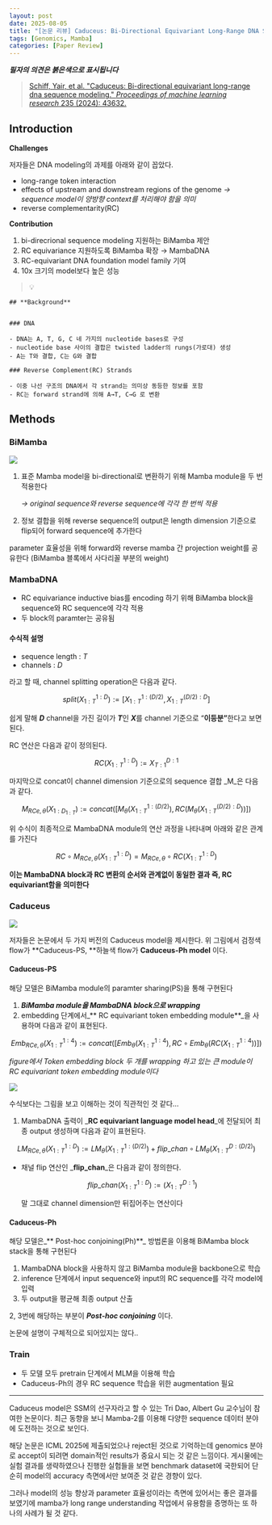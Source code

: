 ```yaml
---
layout: post
date: 2025-08-05
title: "[논문 리뷰] Caduceus: Bi-Directional Equivariant Long-Range DNA Sequence Modeling"
tags: [Genomics, Mamba]
categories: [Paper Review]
---
```


<span class="notion-red">_**필자의 의견은 붉은색으로 표시됩니다**_</span>


> [Schiff, Yair, et al. "Caduceus: Bi-directional equivariant long-range dna sequence modeling." ](https://pmc.ncbi.nlm.nih.gov/articles/PMC12189541/)[_Proceedings of machine learning research_](https://pmc.ncbi.nlm.nih.gov/articles/PMC12189541/)[ 235 (2024): 43632.](https://pmc.ncbi.nlm.nih.gov/articles/PMC12189541/)



## Introduction


**Challenges**


저자들은 DNA modeling의 과제를 아래와 같이 꼽았다.

- long-range token interaction
- effects of upstream and downstream regions of the genome 
_→ sequence model이 양방향 context를 처리해야 함을 의미_
- reverse complementarity(RC)

**Contribution**

1. bi-direcrional sequence modeling 지원하는 BiMamba 제안
1. RC equivariance 지원하도록 BiMamba 확장 → MambaDNA
1. RC-equivariant DNA foundation model family 기여
1. 10x 크기의 model보다 높은 성능

> 💡 


	## **Background**


	### DNA

	- DNA는 A, T, G, C 네 가지의 nucleotide bases로 구성
	- nucleotide base 사이의 결합은 twisted ladder의 rungs(가로대) 생성
	- A는 T와 결합, C는 G와 결합

	### Reverse Complement(RC) Strands

	- 이중 나선 구조의 DNA에서 각 strand는 의미상 동등한 정보를 포함
	- RC는 forward strand에 의해 A→T, C→G 로 변환


## Methods



### BiMamba


![](https://prod-files-secure.s3.us-west-2.amazonaws.com/542b861c-36a8-4051-84e5-8804b6728dba/2c247d59-7815-4980-99f0-8f0d21f445a7/image.png?X-Amz-Algorithm=AWS4-HMAC-SHA256&X-Amz-Content-Sha256=UNSIGNED-PAYLOAD&X-Amz-Credential=ASIAZI2LB4663KHL37NQ%2F20250810%2Fus-west-2%2Fs3%2Faws4_request&X-Amz-Date=20250810T090110Z&X-Amz-Expires=3600&X-Amz-Security-Token=IQoJb3JpZ2luX2VjEJb%2F%2F%2F%2F%2F%2F%2F%2F%2F%2FwEaCXVzLXdlc3QtMiJHMEUCIASXpDYOr270TGmpXkJLZusKWNBGqpFWaxM5ZbIjtH4dAiEAngSHNGRLtbJbNZLrt65EV8QSMZ7yK3yA4MSzWo9xrowqiAQIz%2F%2F%2F%2F%2F%2F%2F%2F%2F%2F%2FARAAGgw2Mzc0MjMxODM4MDUiDNhxP8CnaKjWFZNZcCrcA%2BoSAmmVcuKMr1dpBihwafXf%2BRZBCvVZKB%2BdH4lBfNlTuxgDPbs2i4eLF%2B31zkqDBdrkd91%2FoMTO5xIF3sj1s%2FUU8b9QlQ4vC9z62hOaRPf6Vqoxg7JSTe%2F1PmaKFP%2Bor5jinKodpek4%2FYNMiHyQ%2FMNPyxwBUrzW0Z%2FJ%2BMA97hhyhAdc44r%2FG3RxcBXPrPkhskgvH%2B%2FbTWVr%2FWYYhdes6171R%2FEJZ0YTSTQVeIgmfgYs4y4yO%2BCZtqkJMfOduJRCfRHBkseaBp%2FSIshv1YGyCKZx2BtT72HNxszkSH8sY5KpjSMEMfDk691dTn%2BHqAtcXlQEP3K27uNfN6S51I36blpd3BBW96iDOl5GPXJwoE5d%2F%2But1rNyWF2sgeURa3MzOhe7yx2MAMA5z1K9PXe7Kq89en8PxzaMPbld1hg73ASzjhbn22yEO1lkYdOaNL6%2FQEW1qJ4Wdkzxn13hdCPYviCqV%2FPkf8bkaPekbg1cG2W%2BrM6UCyUEN9MGNLCY5ZC3MpTsWZIEkjZFjjiATpPRqyOYzVt2cya4f1NMTtpnrjgOUfcvr6tY6UneRNTZM7JPdk5Mv9EEkHSY9dRZmCe3XZhxBPpImAOzP7aH4YhUm8rS3EkJENHydIXBBvyJMIvb4MQGOqUBRiiuHpxiIzzO4NA%2BgXYaKjdikQJEDeem19qPDO1dfWo7dbI%2BI9lyI56eECyGxNmnxCRoxnw%2Fc%2FPvWfL1bhzmKpdeitFT%2F1chxCyK8yF5QBW9dgyM%2BXzM39ubOTXBONruInWA5VXHx4oboFBatIoGA%2BUTOL4GLPHz4XIybGM6fqT6mQIzJuvqlzOtr3PhoYdIhAc8rFQxo%2BV81N9JK6EOHuywc514&X-Amz-Signature=8fe9e42188bd3ea4cb6b6a1ccc8529125d7eda43660dd31e5b1d20c2360101b1&X-Amz-SignedHeaders=host&x-amz-checksum-mode=ENABLED&x-id=GetObject)

1. 표준 Mamba model을 bi-directional로 변환하기 위해 Mamba module을 두 번 적용한다

	_→ original sequence와 reverse sequence에 각각 한 번씩 적용_

1. 정보 결합을 위해 reverse sequence의 output은 length dimension 기준으로 flip되어 forward sequence에 추가한다

parameter 효율성을 위해 forward와 reverse mamba 간 projection weight를 공유한다 (BiMamba 블록에서 사다리꼴 부분의 weight)



### MambaDNA

- RC equivariance inductive bias를 encoding 하기 위해 BiMamba block을 sequence와 RC sequence에 각각 적용
- 두 block의 paramter는 공유됨


#### 수식적 설명

- sequence length : _T_
- channels : _D_

라고 할 때,  channel splitting operation은 다음과 같다.


$$
split(X^{1:D}_{1:T}):=[X^{1:(D/2)}_{1:T},X^{(D/2):D}_{1:T}]
$$


<span class="notion-red">쉽게 말해 </span><span class="notion-red">_**D**_</span><span class="notion-red"> channel을 가진 길이가 </span><span class="notion-red">_**T**_</span><span class="notion-red">인 </span><span class="notion-red">_**X**_</span><span class="notion-red">를 channel 기준으로 “</span><span class="notion-red">**이등분”**</span><span class="notion-red">한다고 보면 된다.</span>


RC 연산은 다음과 같이 정의된다.


$$
RC(X^{1:D}_{1:T}):=X^{D:1}_{T:1}
$$


마지막으로 concat이 channel dimension 기준으로의 sequence 결합 _M_은 다음과 같다.


$$
M_{RCe,\theta}(X_{1:D_{1:T}}):=concat([M_{\theta}(X^{1:(D/2)}_{1:T}),RC(M_{\theta}(X^{(D/2):D}_{1:T}))])
$$


위 수식이 최종적으로 MambaDNA module의 연산 과정을 나타내며 아래와 같은 관계를 가진다


$$
RC\circ M_{RCe,\theta}(X^{1:D}_{1:T}) = M_{RCe,\theta} \circ RC(X^{1:D}_{1:T})
$$


**이는 MambaDNA block과 RC 변환의 순서와 관계없이 동일한 결과 즉, RC equivariant함을 의미한다**



### Caduceus


![](https://prod-files-secure.s3.us-west-2.amazonaws.com/542b861c-36a8-4051-84e5-8804b6728dba/f94a60d7-8145-473b-aef9-7c68d3ec604a/image.png?X-Amz-Algorithm=AWS4-HMAC-SHA256&X-Amz-Content-Sha256=UNSIGNED-PAYLOAD&X-Amz-Credential=ASIAZI2LB4663KHL37NQ%2F20250810%2Fus-west-2%2Fs3%2Faws4_request&X-Amz-Date=20250810T090111Z&X-Amz-Expires=3600&X-Amz-Security-Token=IQoJb3JpZ2luX2VjEJb%2F%2F%2F%2F%2F%2F%2F%2F%2F%2FwEaCXVzLXdlc3QtMiJHMEUCIASXpDYOr270TGmpXkJLZusKWNBGqpFWaxM5ZbIjtH4dAiEAngSHNGRLtbJbNZLrt65EV8QSMZ7yK3yA4MSzWo9xrowqiAQIz%2F%2F%2F%2F%2F%2F%2F%2F%2F%2F%2FARAAGgw2Mzc0MjMxODM4MDUiDNhxP8CnaKjWFZNZcCrcA%2BoSAmmVcuKMr1dpBihwafXf%2BRZBCvVZKB%2BdH4lBfNlTuxgDPbs2i4eLF%2B31zkqDBdrkd91%2FoMTO5xIF3sj1s%2FUU8b9QlQ4vC9z62hOaRPf6Vqoxg7JSTe%2F1PmaKFP%2Bor5jinKodpek4%2FYNMiHyQ%2FMNPyxwBUrzW0Z%2FJ%2BMA97hhyhAdc44r%2FG3RxcBXPrPkhskgvH%2B%2FbTWVr%2FWYYhdes6171R%2FEJZ0YTSTQVeIgmfgYs4y4yO%2BCZtqkJMfOduJRCfRHBkseaBp%2FSIshv1YGyCKZx2BtT72HNxszkSH8sY5KpjSMEMfDk691dTn%2BHqAtcXlQEP3K27uNfN6S51I36blpd3BBW96iDOl5GPXJwoE5d%2F%2But1rNyWF2sgeURa3MzOhe7yx2MAMA5z1K9PXe7Kq89en8PxzaMPbld1hg73ASzjhbn22yEO1lkYdOaNL6%2FQEW1qJ4Wdkzxn13hdCPYviCqV%2FPkf8bkaPekbg1cG2W%2BrM6UCyUEN9MGNLCY5ZC3MpTsWZIEkjZFjjiATpPRqyOYzVt2cya4f1NMTtpnrjgOUfcvr6tY6UneRNTZM7JPdk5Mv9EEkHSY9dRZmCe3XZhxBPpImAOzP7aH4YhUm8rS3EkJENHydIXBBvyJMIvb4MQGOqUBRiiuHpxiIzzO4NA%2BgXYaKjdikQJEDeem19qPDO1dfWo7dbI%2BI9lyI56eECyGxNmnxCRoxnw%2Fc%2FPvWfL1bhzmKpdeitFT%2F1chxCyK8yF5QBW9dgyM%2BXzM39ubOTXBONruInWA5VXHx4oboFBatIoGA%2BUTOL4GLPHz4XIybGM6fqT6mQIzJuvqlzOtr3PhoYdIhAc8rFQxo%2BV81N9JK6EOHuywc514&X-Amz-Signature=ca50ff93eb2f863746931ca74de5fdab88b4f707c8578575ac164b988393c368&X-Amz-SignedHeaders=host&x-amz-checksum-mode=ENABLED&x-id=GetObject)


저자들은 논문에서 두 가지 버전의 Caduceus model을 제시한다. 위 그림에서 검정색 flow가 **Caduceus-PS, **하늘색 flow가 **Caduceus-Ph model** 이다.



#### Caduceus-PS


해당 모델은 BiMamba module의 paramter sharing(PS)을 통해 구현된다

1. _**BiMamba module을 MambaDNA block으로 wrapping**_
1. embedding 단계에서_** RC equivariant token embedding module**_을 사용하며 다음과 같이 표현된다.

$$
Emb_{RCe,\theta}(X^{1:4}_{1:T}):=concat([Emb_{\theta}(X^{1:4}_{1:T}),RC \circ Emb_{\theta}(RC(X^{1:4}_{1:T}))])
$$


_figure에서 Token embedding block 두 개를 wrapping 하고 있는 큰 module이 RC equivariant token embedding module이다_


![](https://prod-files-secure.s3.us-west-2.amazonaws.com/542b861c-36a8-4051-84e5-8804b6728dba/b175e4da-71eb-4e91-8c23-a06dabe673c9/image.png?X-Amz-Algorithm=AWS4-HMAC-SHA256&X-Amz-Content-Sha256=UNSIGNED-PAYLOAD&X-Amz-Credential=ASIAZI2LB4663KHL37NQ%2F20250810%2Fus-west-2%2Fs3%2Faws4_request&X-Amz-Date=20250810T090111Z&X-Amz-Expires=3600&X-Amz-Security-Token=IQoJb3JpZ2luX2VjEJb%2F%2F%2F%2F%2F%2F%2F%2F%2F%2FwEaCXVzLXdlc3QtMiJHMEUCIASXpDYOr270TGmpXkJLZusKWNBGqpFWaxM5ZbIjtH4dAiEAngSHNGRLtbJbNZLrt65EV8QSMZ7yK3yA4MSzWo9xrowqiAQIz%2F%2F%2F%2F%2F%2F%2F%2F%2F%2F%2FARAAGgw2Mzc0MjMxODM4MDUiDNhxP8CnaKjWFZNZcCrcA%2BoSAmmVcuKMr1dpBihwafXf%2BRZBCvVZKB%2BdH4lBfNlTuxgDPbs2i4eLF%2B31zkqDBdrkd91%2FoMTO5xIF3sj1s%2FUU8b9QlQ4vC9z62hOaRPf6Vqoxg7JSTe%2F1PmaKFP%2Bor5jinKodpek4%2FYNMiHyQ%2FMNPyxwBUrzW0Z%2FJ%2BMA97hhyhAdc44r%2FG3RxcBXPrPkhskgvH%2B%2FbTWVr%2FWYYhdes6171R%2FEJZ0YTSTQVeIgmfgYs4y4yO%2BCZtqkJMfOduJRCfRHBkseaBp%2FSIshv1YGyCKZx2BtT72HNxszkSH8sY5KpjSMEMfDk691dTn%2BHqAtcXlQEP3K27uNfN6S51I36blpd3BBW96iDOl5GPXJwoE5d%2F%2But1rNyWF2sgeURa3MzOhe7yx2MAMA5z1K9PXe7Kq89en8PxzaMPbld1hg73ASzjhbn22yEO1lkYdOaNL6%2FQEW1qJ4Wdkzxn13hdCPYviCqV%2FPkf8bkaPekbg1cG2W%2BrM6UCyUEN9MGNLCY5ZC3MpTsWZIEkjZFjjiATpPRqyOYzVt2cya4f1NMTtpnrjgOUfcvr6tY6UneRNTZM7JPdk5Mv9EEkHSY9dRZmCe3XZhxBPpImAOzP7aH4YhUm8rS3EkJENHydIXBBvyJMIvb4MQGOqUBRiiuHpxiIzzO4NA%2BgXYaKjdikQJEDeem19qPDO1dfWo7dbI%2BI9lyI56eECyGxNmnxCRoxnw%2Fc%2FPvWfL1bhzmKpdeitFT%2F1chxCyK8yF5QBW9dgyM%2BXzM39ubOTXBONruInWA5VXHx4oboFBatIoGA%2BUTOL4GLPHz4XIybGM6fqT6mQIzJuvqlzOtr3PhoYdIhAc8rFQxo%2BV81N9JK6EOHuywc514&X-Amz-Signature=d07be8a5074290fb2f7632592fd2fe6b0b3563b4ea60bdb6d3e8f539177bad77&X-Amz-SignedHeaders=host&x-amz-checksum-mode=ENABLED&x-id=GetObject)


<span class="notion-red">수식보다는 그림을 보고 이해하는 것이 직관적인 것 같다…</span>

1. MambaDNA 출력이 _**RC equivariant language model head**_에 전달되어 최종 output 생성하며 다음과 같이 표현된다.

$$
LM_{RCe,\theta}(X^{1:D}_{1:T}):= LM_{\theta}(X^{1:(D/2)}_{1:T})+flip\_chan\circ LM_{\theta}(X^{D:(D/2)}_{1:T})
$$

- 채널 flip 연산인 _**flip\_chan**_은 다음과 같이 정의한다.

	$$
	flip\_chan(X^{1:D}_{1:T}):=(X^{D:1}_{1:T})
	$$


	말 그대로 channel dimension만 뒤집어주는 연산이다



#### Caduceus-Ph


해당 모델은_** Post-hoc conjoining(Ph)**_ 방법론을 이용해 BiMamba block stack을 통해 구현된다

1. MambaDNA block을 사용하지 않고 BiMamba module을 backbone으로 학습
1. inference 단계에서 input sequence와 input의 RC sequence를 각각 model에 입력
1. 두 output을 평균해 최종 output 산출

2, 3번에 해당하는 부분이 _**Post-hoc conjoining**_ 이다.


<span class="notion-red">논문에 설명이 구체적으로 되어있지는 않다..</span>



### Train

- 두 모델 모두 pretrain 단계에서 MLM을 이용해 학습
- Caduceus-Ph의 경우 RC sequence 학습을 위한 augmentation 필요

---


<span class="notion-red">Caduceus model은 SSM의 선구자라고 할 수 있는 Tri Dao, Albert Gu 교수님이 참여한 논문이다. 최근 동향을 보니 Mamba-2를 이용해 다양한 sequence 데이터 분야에 도전하는 것으로 보인다.</span>


<span class="notion-red">해당 논문은 ICML 2025에 제출되었으나 reject된 것으로 기억하는데 genomics 분야로 accept이 되려면 domain적인 results가 중요시 되는 것 같은 느낌이다. 게시물에는 실험 결과를 생략하였으나 진행한 실험들을 보면 benchmark dataset에 국한되어 단순히 model의 accuracy 측면에서만 보여준 것 같은 경향이 있다.</span>


<span class="notion-red">그러나 model의 성능 향상과 parameter 효율성이라는 측면에 있어서는 좋은 결과를 보였기에 mamba가 long range understanding 작업에서 유용함을 증명하는 또 하나의 사례가 될 것 같다.</span>

